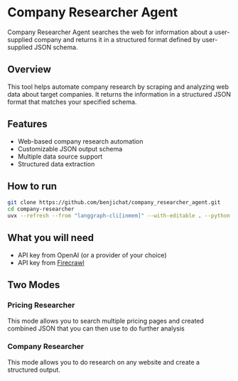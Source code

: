 # Company Researcher Agent

Company Researcher Agent searches the web for information about a user-supplied company and returns it in a structured format defined by user-supplied JSON schema.

## Overview

This tool helps automate company research by scraping and analyzing web data about target companies. It returns the information in a structured JSON format that matches your specified schema.

## Features

- Web-based company research automation
- Customizable JSON output schema
- Multiple data source support
- Structured data extraction

## How to run

```bash
git clone https://github.com/benjichat/company_researcher_agent.git
cd company-researcher
uvx --refresh --from "langgraph-cli[inmem]" --with-editable . --python 3.11 langgraph dev
```

## What you will need

* API key from OpenAI (or a provider of your choice)
* API key from [Firecrawl](https://www.firecrawl.dev/)

## Two Modes

### Pricing Researcher

This mode allows you to search multiple pricing pages and created combined JSON that you can then use to do further analysis

### Company Researcher

This mode allows you to do research on any website and create a structured output.